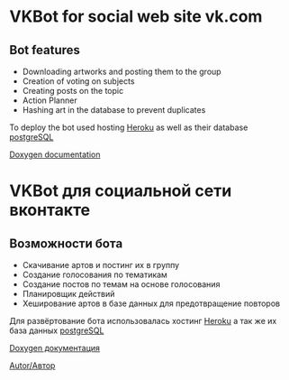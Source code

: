 # VKBot for social web site vk.com

Bot features
---------------------
* Downloading artworks and posting them to the group
* Creation of voting on subjects
* Creating posts on the topic
* Action Planner
* Hashing art in the database to prevent duplicates

To deploy the bot used hosting [Heroku](https://heroku.com) as well as their database [postgreSQL](https://data.heroku.com)

[Doxygen documentation](https://hays0503.github.io/VKBot/html/index.html)


# VKBot для социальной сети вконтакте

Возможности бота
---------------------
* Скачивание артов и постинг их в группу
* Создание голосования по тематикам
* Создание постов по темам на основе голосования
* Планировщик действий
* Хеширование артов в базе данных для предотвращение повторов

Для развёртование бота использовалась хостинг [Heroku](https://heroku.com) а так же их база данных [postgreSQL](https://data.heroku.com)

[Doxygen документация](https://hays0503.github.io/VKBot/html/index.html)

[Autor/Автор](https://vk.com/hays0503)




